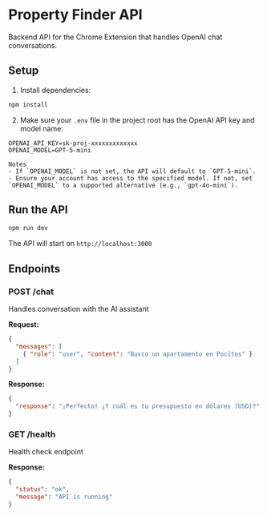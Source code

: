 # Property Finder API

Backend API for the Chrome Extension that handles OpenAI chat conversations.

## Setup

1. Install dependencies:
```bash
npm install
```

2. Make sure your `.env` file in the project root has the OpenAI API key and model name:
```
OPENAI_API_KEY=sk-proj-xxxxxxxxxxxxx
OPENAI_MODEL=GPT-5-mini

Notes
- If `OPENAI_MODEL` is not set, the API will default to `GPT-5-mini`.
- Ensure your account has access to the specified model. If not, set `OPENAI_MODEL` to a supported alternative (e.g., `gpt-4o-mini`).
```

## Run the API

```bash
npm run dev
```

The API will start on `http://localhost:3000`

## Endpoints

### POST /chat
Handles conversation with the AI assistant

**Request:**
```json
{
  "messages": [
    { "role": "user", "content": "Busco un apartamento en Pocitos" }
  ]
}
```

**Response:**
```json
{
  "response": "¡Perfecto! ¿Y cuál es tu presupuesto en dólares (USD)?"
}
```

### GET /health
Health check endpoint

**Response:**
```json
{
  "status": "ok",
  "message": "API is running"
}
```
